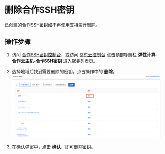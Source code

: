 # 删除合作SSH密钥

已创建的合作SSH密钥如不再使用支持进行删除。

## 操作步骤

1. 访问 [合作SSH密钥控制台][1]，或访问 [京东云控制台][2] 点击顶部导航栏 **弹性计算-合作云主机-合作SSH密钥** 进入密钥列表页。

2. 选择地域后找到需要删除的密钥，点击操作中的 **删除**。
![sdsd](../../../../image/COCVM/COCVM/24.png)
3. 在确认弹窗中，点击 **确认**，即可删除密钥。

[1]:https://coccns-console.jdcloud.com/service/ssh/list
[2]:https://console.jdcloud.com
